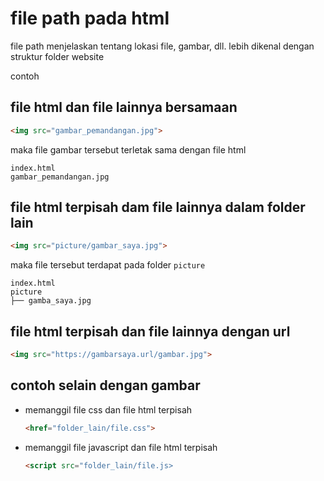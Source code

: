 # file path pada html

file path menjelaskan tentang lokasi file, gambar, dll. lebih dikenal dengan struktur folder website

contoh

## file html dan file lainnya bersamaan
```html
<img src="gambar_pemandangan.jpg">
```
maka file gambar tersebut terletak sama dengan file html
```
index.html
gambar_pemandangan.jpg
```

## file html terpisah dam file lainnya dalam folder lain
```html
<img src="picture/gambar_saya.jpg">
```
maka file tersebut terdapat pada folder ``picture``
```
index.html
picture
├── gamba_saya.jpg
```

## file html terpisah dan file lainnya dengan url
```html
<img src="https://gambarsaya.url/gambar.jpg">
```

## contoh selain dengan gambar

- memanggil file css dan file html terpisah
    ```html
    <href="folder_lain/file.css">
    ```

- memanggil file javascript dan file html terpisah
    ```html
    <script src="folder_lain/file.js>
    ```